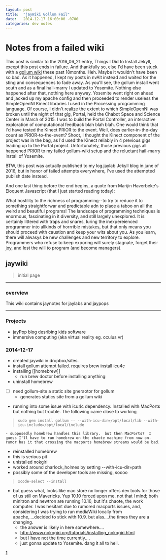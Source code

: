 ```yaml
---
layout: post
title:  "jayWiki Gollum Fail"
date:   2014-12-17 16:00:00 -0700
categories: dev notes 
---
```


# Notes from a failed wiki
This post is similar to the 2016_06_21 entry, Things I Did to Install Jekyll, except this post ends in failure.  And thankfully so, else I'd have been stuck with a [gollum wiki](1) these past 18months.  Heh. Maybe it wouldn't have been so bad.  As it happened, I kept my posts in nvAlt instead and waited for the sting and consequences to fade away.  As you'll see, the gollum install went south and as a final hail-marry I updated to Yosemite.  Nothing else happened after that, nothing here anyway.  Yosemite went right on ahead and jacked up my apache config and then proceeded to render useless the SimpleOpenNI Kinect libraries I used in the Processing programming language.  Of course, I didn't realize the extent to which SimpleOpenNI was broken until the night of that gig, Portal, held the Chabot Space and Science Center in March of 2015.  I was to build the Portal Controller, an interactive exploration of computational feedback blah blah blah.  One would think that I'd have tested the Kinect PRIOR to the event. Well, does earlier-in-the-day count as PRIOR-to-the-event?  Shoot, I thought the Kinect component of the project was in the bag, as I'd used the Kinect reliably in 4 previous gigs leading up to the Portal project. Unfortunately, those previous gigs all happened PRIOR to my failed gollum-wiki setup and the reluctant hail-marry install of Yosemite.

BTW, this post was actually published to my log.jaylab Jekyll blog in june of 2016, but in honor of failed attempts everywhere, I've used the attempted publish date instead.

And one last thing before the end begins, a quote from Marijin Haverbeke's Eloquent Javascript (that I just started reading today):

>
What hostility to the richness of programming--to try to reduce it to something straightforwar and predictable adn to place a taboo on all the weird and beautiful programs! The landscape of programming techniques is enormous, fascinating in it diversity, and still largely unexplored.  It is certainly littered with traps and snares, luring the inexpereienced programmer into allkinds of horrrible mistakes, but that only means you should proceed with caustion and keep your wits about you.  As you learn, there will alwasys be new challenges and new territory to explore.  Programmers who refuse to keep exporing will surely stagnate, forget their joy, and lost the will to program (and become managers).

 
## jaywiki
> initial page  

______________________________

### overview
This wiki contains jaynotes for jaylabs and jaypops

_______

### Projects
- jayPop blog desribing kids software
- immersive computing (aka virtual reality eg. oculus vr)


### 2014-12-17 
- created jaywiki in dropbox/sites.
- install gollum attempt failed.  requires brew install icu4c
- installing [[homebrew]]
    - run brew doctor before installing anything
- uninstall homebrew
- [ ] need gollum-site a static site gneraotor for gollum
    - generates statics site from a gollum wiki
- running into some issue with icu4c dependency.  Installed with MacPorts but nothing but trouble.  The following came close to working
>     sudo gem install gollum -- --with-icu-dir=/opt/local/lib --with-icu-include=/opt/local/include
    - supposedly homebrew handles this library.  but then MacPorts?  I guess I'll have to run homebrew on the chaote machine from now on.  rumor has it that crossing the macports homebrew streams would be bad.
- reinstalled homebrew
- this is serious pit
- unistalled nokgiri
- worked around charlock_holmes by setting --with-icu-dir=path
- possibly some of the developer tools are missing, soooo
>     xcode-select --install   
- but guess what, looks like mac store no longer offers dev tools for those of us still on Mavericks.  Yup 10.10 forced upon me.  not that I mind; both minitron and newtron are running 10.10, but it's chaote, the work computer.  I was hesitant due to rumored macports issues, and, considering I was trying to run mediaWiki locally from apache,....decided to stick with 10.9.  but alas....the times they are a changing.
    + the answer is likely in here somewhere....
    + http://www.nokogiri.org/tutorials/installing_nokogiri.html
    + but I have not the time currently....
    + just gonna update to Yosemite. dang it all to hell.

[1](https://github.com/gollum/gollum)